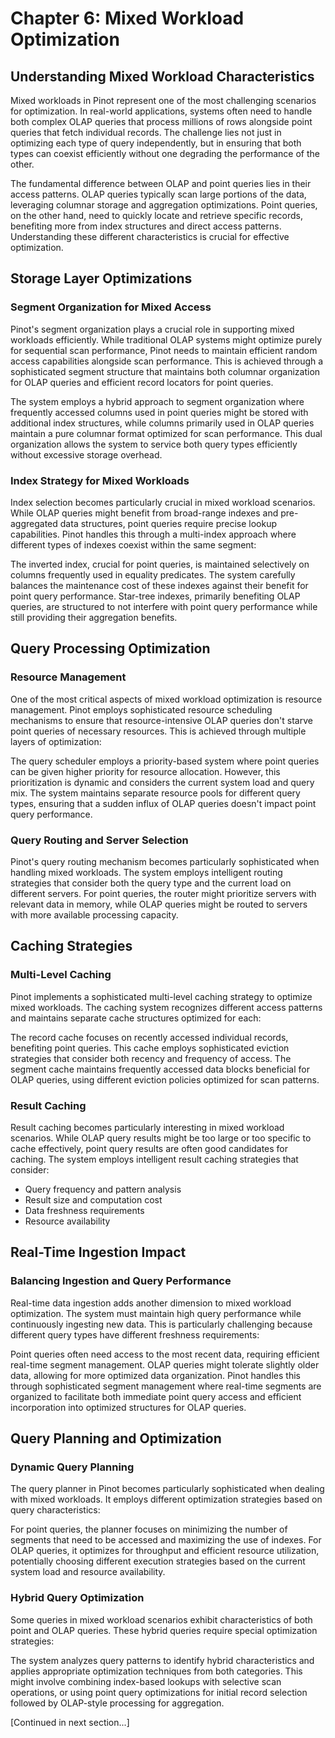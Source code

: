 # Chapter 6: Mixed Workload Optimization

## Understanding Mixed Workload Characteristics

Mixed workloads in Pinot represent one of the most challenging scenarios for optimization. In real-world applications, systems often need to handle both complex OLAP queries that process millions of rows alongside point queries that fetch individual records. The challenge lies not just in optimizing each type of query independently, but in ensuring that both types can coexist efficiently without one degrading the performance of the other.

The fundamental difference between OLAP and point queries lies in their access patterns. OLAP queries typically scan large portions of the data, leveraging columnar storage and aggregation optimizations. Point queries, on the other hand, need to quickly locate and retrieve specific records, benefiting more from index structures and direct access patterns. Understanding these different characteristics is crucial for effective optimization.

## Storage Layer Optimizations

### Segment Organization for Mixed Access

Pinot's segment organization plays a crucial role in supporting mixed workloads efficiently. While traditional OLAP systems might optimize purely for sequential scan performance, Pinot needs to maintain efficient random access capabilities alongside scan performance. This is achieved through a sophisticated segment structure that maintains both columnar organization for OLAP queries and efficient record locators for point queries.

The system employs a hybrid approach to segment organization where frequently accessed columns used in point queries might be stored with additional index structures, while columns primarily used in OLAP queries maintain a pure columnar format optimized for scan performance. This dual organization allows the system to service both query types efficiently without excessive storage overhead.

### Index Strategy for Mixed Workloads

Index selection becomes particularly crucial in mixed workload scenarios. While OLAP queries might benefit from broad-range indexes and pre-aggregated data structures, point queries require precise lookup capabilities. Pinot handles this through a multi-index approach where different types of indexes coexist within the same segment:

The inverted index, crucial for point queries, is maintained selectively on columns frequently used in equality predicates. The system carefully balances the maintenance cost of these indexes against their benefit for point query performance. Star-tree indexes, primarily benefiting OLAP queries, are structured to not interfere with point query performance while still providing their aggregation benefits.

## Query Processing Optimization

### Resource Management

One of the most critical aspects of mixed workload optimization is resource management. Pinot employs sophisticated resource scheduling mechanisms to ensure that resource-intensive OLAP queries don't starve point queries of necessary resources. This is achieved through multiple layers of optimization:

The query scheduler employs a priority-based system where point queries can be given higher priority for resource allocation. However, this prioritization is dynamic and considers the current system load and query mix. The system maintains separate resource pools for different query types, ensuring that a sudden influx of OLAP queries doesn't impact point query performance.

### Query Routing and Server Selection

Pinot's query routing mechanism becomes particularly sophisticated when handling mixed workloads. The system employs intelligent routing strategies that consider both the query type and the current load on different servers. For point queries, the router might prioritize servers with relevant data in memory, while OLAP queries might be routed to servers with more available processing capacity.

## Caching Strategies

### Multi-Level Caching

Pinot implements a sophisticated multi-level caching strategy to optimize mixed workloads. The caching system recognizes different access patterns and maintains separate cache structures optimized for each:

The record cache focuses on recently accessed individual records, benefiting point queries. This cache employs sophisticated eviction strategies that consider both recency and frequency of access. The segment cache maintains frequently accessed data blocks beneficial for OLAP queries, using different eviction policies optimized for scan patterns.

### Result Caching

Result caching becomes particularly interesting in mixed workload scenarios. While OLAP query results might be too large or too specific to cache effectively, point query results are often good candidates for caching. The system employs intelligent result caching strategies that consider:
- Query frequency and pattern analysis
- Result size and computation cost
- Data freshness requirements
- Resource availability

## Real-Time Ingestion Impact

### Balancing Ingestion and Query Performance

Real-time data ingestion adds another dimension to mixed workload optimization. The system must maintain high query performance while continuously ingesting new data. This is particularly challenging because different query types have different freshness requirements:

Point queries often need access to the most recent data, requiring efficient real-time segment management. OLAP queries might tolerate slightly older data, allowing for more optimized data organization. Pinot handles this through sophisticated segment management where real-time segments are organized to facilitate both immediate point query access and efficient incorporation into optimized structures for OLAP queries.

## Query Planning and Optimization

### Dynamic Query Planning

The query planner in Pinot becomes particularly sophisticated when dealing with mixed workloads. It employs different optimization strategies based on query characteristics:

For point queries, the planner focuses on minimizing the number of segments that need to be accessed and maximizing the use of indexes. For OLAP queries, it optimizes for throughput and efficient resource utilization, potentially choosing different execution strategies based on the current system load and resource availability.

### Hybrid Query Optimization

Some queries in mixed workload scenarios exhibit characteristics of both point and OLAP queries. These hybrid queries require special optimization strategies:

The system analyzes query patterns to identify hybrid characteristics and applies appropriate optimization techniques from both categories. This might involve combining index-based lookups with selective scan operations, or using point query optimizations for initial record selection followed by OLAP-style processing for aggregation.

[Continued in next section...]
